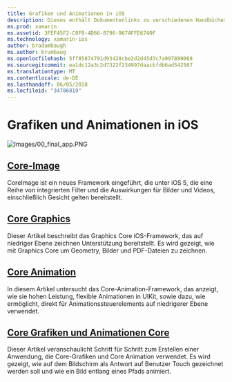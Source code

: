 ```yaml
---
title: Grafiken und Animationen in iOS
description: Dieses enthält Dokumentenlinks zu verschiedenen Handbüchern, die zum Verwenden von den Core-Image, Core Grafiken und Animationen Core Frameworks im Xamarin.iOS zu behandeln.
ms.prod: xamarin
ms.assetid: 3FEF45F2-C0F0-4D66-8796-9674FFE6740F
ms.technology: xamarin-ios
author: bradumbaugh
ms.author: brumbaug
ms.openlocfilehash: 5ff85874791d93428cbe2d2d45d3c7a997880068
ms.sourcegitcommit: ea1dc12a3c2d7322f234997daacbfdb6ad542507
ms.translationtype: MT
ms.contentlocale: de-DE
ms.lasthandoff: 06/05/2018
ms.locfileid: "34786819"
---
```

# <a name="graphics-and-animation-in-ios"></a>Grafiken und Animationen in iOS

![Images/00_final_app.PNG](images/00-final-app.png "eine Beispiel-app ausführen") 

##  <a name="core-imageiosplatformgraphics-animation-iosintroduction-to-coreimagemd"></a>[Core-Image](~/ios/platform/graphics-animation-ios/introduction-to-coreimage.md)

CoreImage ist ein neues Framework eingeführt, die unter iOS 5, die eine Reihe von integrierten Filter und die Auswirkungen für Bilder und Videos, einschließlich Gesicht gelten bereitstellt.

##  <a name="core-graphicsiosplatformgraphics-animation-ioscore-graphicsmd"></a>[Core Graphics](~/ios/platform/graphics-animation-ios/core-graphics.md)

Dieser Artikel beschreibt das Graphics Core iOS-Framework, das auf niedriger Ebene zeichnen Unterstützung bereitstellt. Es wird gezeigt, wie mit Graphics Core um Geometry, Bilder und PDF-Dateien zu zeichnen.

##  <a name="core-animationiosplatformgraphics-animation-ioscore-animationmd"></a>[Core Animation](~/ios/platform/graphics-animation-ios/core-animation.md)

In diesem Artikel untersucht das Core-Animation-Framework, das anzeigt, wie sie hohen Leistung, flexible Animationen in UIKit, sowie dazu, wie ermöglicht, direkt für Animationssteuerelements auf niedrigerer Ebene verwendet.

##  <a name="using-core-graphics-and-core-animationiosplatformgraphics-animation-iosgraphics-animation-walkthroughmd"></a>[Core Grafiken und Animationen Core](~/ios/platform/graphics-animation-ios/graphics-animation-walkthrough.md)

Dieser Artikel veranschaulicht Schritt für Schritt zum Erstellen einer Anwendung, die Core-Grafiken und Core Animation verwendet. Es wird gezeigt, wie auf dem Bildschirm als Antwort auf Benutzer Touch gezeichnet werden soll und wie ein Bild entlang eines Pfads animiert.



